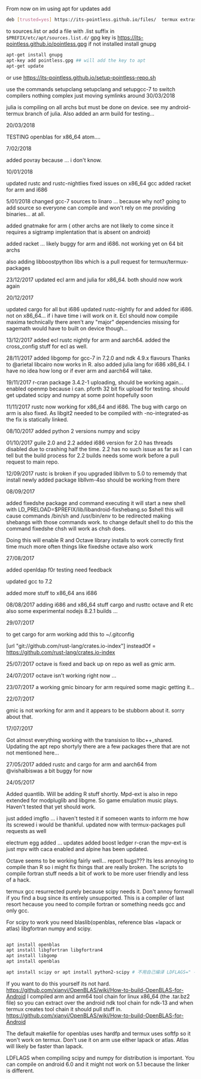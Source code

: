 
From now on im using apt for updates
add 

```bash
deb [trusted=yes] https://its-pointless.github.io/files/  termux extras
```

to sources.list or add a file with .list suffix in ` $PREFIX/etc/apt/sources.list.d/ `
gpg key is https://its-pointless.github.io/pointless.gpg
if not installed install gnupg

```bash
apt-get install gnupg
apt-key add pointless.gpg ## will add the key to apt
apt-get update
```

or use https://its-pointless.github.io/setup-pointless-repo.sh

use the commands setupclang setupclang and setupgcc-7 to switch compilers
nothing complex just moving symlinks around
30/03/2018

julia is compiling on all archs but must be done on device. see my android-termux branch 
of julia. Also added an arm build for testing...



20/03/2018

TESTING openblas for x86_64 atom....


7/02/2018

added povray because ... i don't know.


10/01/2018

updated rustc and rustc-nightlies
fixed issues on x86_64 gcc
added racket for arm and i686


5/01/2018
changed gcc-7 sources to linaro ... because why not? going to add source so 
everyone can compile and won't rely on me providing binaries... at all. 

added gnatmake for arm ( other archs are not likely to come since it requires
a sigtramp implentation that is absent on android)

added racket ... likely buggy for arm and i686. not working yet on 64 bit archs

also adding libboostpython libs which is a pull request for termux/termux-packages 

23/12/2017
updated ecl arm and julia for x86_64. both should now work again

20/12/2017

updated cargo for all but i686
updated rustc-nightly for and added for i686. not on x86_64...
if i have time i will work on it. Ecl should now compile maxima
technically there aren't any "major" dependencies missing for sagemath 
would have to built on device though...


13/12/2017
added ecl rustc nightly for arm and aarch64. 
added the cross_config stuff for ecl as well.

28/11/2017
added libgomp for gcc-7 in 7.2.0 and ndk 4.9.x flavours
Thanks to @arietal libcairo now works in R. 
also added julia lang for i686 x86_64. 
I have no idea how long or if ever arm and aarch64 will take. 

19/11/2017
r-cran package 3.4.2-1 uploading, should be working again... enabled openmp because i can.
pforth 32 bit fix upload for testing.
should get  updated scipy and numpy at some point hopefully soon

11/11/2017 
rustc now working for x86_64 and i686. The bug with cargo on arm is also fixed.
As libgit2 needed to be compiled with -no-integrated-as the fix is statically linked.



08/10/2017
added python 2 versions numpy and scipy


01/10/2017
guile 2.0 and 2.2 added
i686 version for 2.0 has threads disabled due to crashing half the time.
2.2 has no such issue as far as I can tell but the build process for 2.2 builds
needs some work before a pull request to main repo.


12/09/2017
rustc is broken if you upgraded libllvm to 5.0 
to rememdy that install newly added package libllvm-4so should be working from there



08/09/2017

added fixedshe package and command executing it will start a new shell with
LD_PRELOAD=$PREFIX/lib/libandroid-fixshebang.so $shell
this will cause commands /bin/sh and /usr/bin/env to be redirected making shebangs with those 
commands work. to change default shell to do this the command fixedshe chsh will work as chsh does.

Doing this will enable  R and Octave library installs to work correctly first time much more often
things like fixedshe octave also work


27/08/2017

added openldap f0r testing need feedback 

updated gcc to 7.2 

added more stuff to x86_64 ans i686



08/08/2017
adding i686 and x86_64  stuff 
cargo and rusttc 
octave and R
etc
also some experimental nodejs 8.2.1 builds ...



29/07/2017

to get cargo for arm working add this to ~/.gitconfig 

[url "git://github.com/rust-lang/crates.io-index"]
        insteadOf = https://github.com/rust-lang/crates.io-index


25/07/2017
octave is fixed and back up on repo as well as gmic arm.

24/07/2017
octave isn't working right now ... 

23/07/2017
a working gmic binoary for arm required some magic getting it...


22/07/2017

gmic is not working for arm and it appears to be stubborn about it.
sorry about that. 


17/07/2017

Got almost everything working with the transision to libc++_shared. Updating the apt
repo shortyly there are a few packages there that are not not mentioned here... 







27/05/2017
added rustc and cargo for arm and aarch64 from @vishalbiswas
a bit buggy for now 


24/05/2017

Added quantlib. Will be adding R stuff shortly. Mpd-ext is also in repo extended for modpluglib and
libgme. So game emulation music plays. Haven't tested that yet should work.  



just added imgflo ... i haven't tested it if someoen wants to inform me how its screwed 
i would be thankful.
updated now with termux-packages pull requests as well

electrum egg added ...
updates
added boost ledger r-cran 
the mpv-ext is just mpv with caca enabled and alpine has been updated.


Octave seems to be working fairly well...
report bugs???
Its less annoying to compile than R so i might fix things that are really broken. 
The scripts to compile fortran stuff needs a bit of work to be more user friendly 
and less of a hack. 

termux gcc resurrected purely because scipy needs it. 
Don't annoy fornwall if you find a bug since its 
entirely unsupported. 
This is a compiler of last resort hecause you 
need to compile fortran or something needs gcc and
only gcc.


For scipy to work you need blaslib(openblas, reference blas +lapack or atlas) libgfortran
numpy and scipy.

```bash

apt install openblas
apt install libgfortran libgfortran4
apt install libgomp
apt install openblas

apt install scipy or apt install python2-scipy # 不用自己编译 LDFLAGS=" -lm -lcompiler_rt" pip2.7 install scipy

```

If you want to do this yourself its not hard.
https://github.com/xianyi/OpenBLAS/wiki/How-to-build-OpenBLAS-for-Android
I compiled arm and arm64 tool chain for linux x86_64 (the .tar.bz2 file)
so you can extract over the android ndk tool chain for ndk-13 and when termux creates tool chain it should
pull stuff in. 
https://github.com/xianyi/OpenBLAS/wiki/How-to-build-OpenBLAS-for-Android

The default makefile for openblas uses hardfp and termux uses softfp so it won't work
on termux. Don't use it on arm use either lapack or atlas. Atlas will likely be faster
than lapack. 

LDFLAGS when compiling scipy and numpy for distribution is important. You can compile on android 6.0 and it might not 
work on 5.1 because the linker is different. 
